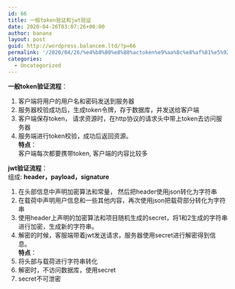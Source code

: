 ```yaml
---
id: 66
title: 一般token验证和jwt验证
date: 2020-04-26T03:07:26+00:00
author: banana
layout: post
guid: http://wordpress.balancem.ltd/?p=66
permalink: '/2020/04/26/%e4%b8%80%e8%88%actoken%e9%aa%8c%e8%af%81%e5%92%8cjwt%e9%aa%8c%e8%af%81/'
categories:
  - Uncategorized
---
```

**一般token验证流程**：  
1. 客户端将用户的用户名和密码发送到服务器  
2. 服务器校验成功后，生成token令牌，存于数据库，并发送给客户端  
3. 客户端保存token， 请求资源时，在http协议的请求头中带上token去访问服务器  
4. 服务端进行token校验，成功后返回资源。  
**特点**：  
客户端每次都要携带token, 客户端的内容比较多 



**jwt验证流程**：  
组成: **header，payload，signature**  
1. 在头部信息中声明加密算法和常量， 然后把header使用json转化为字符串  
2. 在载荷中声明用户信息和一些其他内容，再次使用json把载荷部分转化为字符串  
3. 使用header上声明的加密算法和项目随机生成的secret，将1和2生成的字符串进行加密，生成新的字符串。  
4. 解密的时候，客服端带着jwt发送请求，服务器使用secret进行解密得到信息。  
**特点**：  
1. 将头部与载荷进行字符串转化  
2. 解密时，不访问数据库，使用secret  
3. secret不可泄密